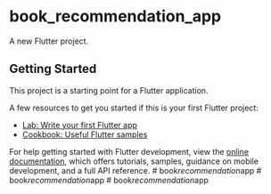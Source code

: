 # book_recommendation_app

A new Flutter project.

## Getting Started

This project is a starting point for a Flutter application.

A few resources to get you started if this is your first Flutter project:

- [Lab: Write your first Flutter app](https://docs.flutter.dev/get-started/codelab)
- [Cookbook: Useful Flutter samples](https://docs.flutter.dev/cookbook)

For help getting started with Flutter development, view the
[online documentation](https://docs.flutter.dev/), which offers tutorials,
samples, guidance on mobile development, and a full API reference.
#   b o o k _ r e c o m m e n d a t i o n _ a p p  
 #   b o o k _ r e c o m m e n d a t i o n _ a p p  
 #   b o o k _ r e c o m m e n d a t i o n _ a p p  
 